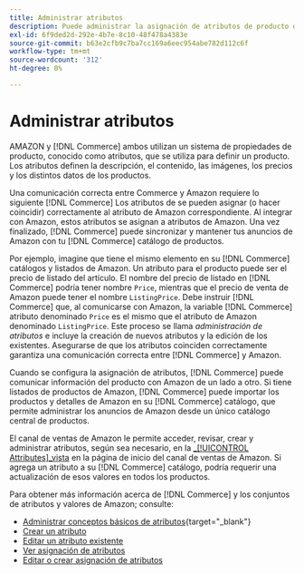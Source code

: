 ```yaml
---
title: Administrar atributos
description: Puede administrar la asignación de atributos de producto de Commerce a atributos de Amazon para garantizar una información de producto precisa entre los sistemas.
exl-id: 6f9ded2d-292e-4b7e-8c10-48f478a4383e
source-git-commit: b63e2cfb9c7ba7cc169a6eec954abe782d112c6f
workflow-type: tm+mt
source-wordcount: '312'
ht-degree: 0%

---
```


# Administrar atributos

AMAZON y [!DNL Commerce] ambos utilizan un sistema de propiedades de producto, conocido como atributos, que se utiliza para definir un producto. Los atributos definen la descripción, el contenido, las imágenes, los precios y los distintos datos de los productos.

Una comunicación correcta entre Commerce y Amazon requiere lo siguiente [!DNL Commerce] Los atributos de se pueden asignar (o hacer coincidir) correctamente al atributo de Amazon correspondiente. Al integrar con Amazon, estos atributos se asignan a atributos de Amazon. Una vez finalizado, [!DNL Commerce] puede sincronizar y mantener tus anuncios de Amazon con tu [!DNL Commerce] catálogo de productos.

Por ejemplo, imagine que tiene el mismo elemento en su [!DNL Commerce] catálogos y listados de Amazon. Un atributo para el producto puede ser el precio de listado del artículo. El nombre del precio de listado en [!DNL Commerce] podría tener nombre `Price`, mientras que el precio de venta de Amazon puede tener el nombre `ListingPrice`. Debe instruir [!DNL Commerce] que, al comunicarse con Amazon, la variable [!DNL Commerce] atributo denominado `Price` es el mismo que el atributo de Amazon denominado `ListingPrice`. Este proceso se llama _administración de atributos_ e incluye la creación de nuevos atributos y la edición de los existentes. Asegurarse de que los atributos coinciden correctamente garantiza una comunicación correcta entre [!DNL Commerce] y Amazon.

Cuando se configura la asignación de atributos, [!DNL Commerce] puede comunicar información del producto con Amazon de un lado a otro. Si tiene listados de productos de Amazon, [!DNL Commerce] puede importar los productos y detalles de Amazon en su [!DNL Commerce] catálogo, que permite administrar los anuncios de Amazon desde un único catálogo central de productos.

El canal de ventas de Amazon le permite acceder, revisar, crear y administrar atributos, según sea necesario, en la [_[!UICONTROL Attributes]_vista](./attributes-view.md) en la página de inicio del canal de ventas de Amazon. Si agrega un atributo a su [!DNL Commerce] catálogo, podría requerir una actualización de esos valores en todos los productos.

Para obtener más información acerca de [!DNL Commerce] y los conjuntos de atributos y valores de Amazon; consulte:

- [Administrar conceptos básicos de atributos](https://docs.magento.com/user-guide/catalog/product-attributes.html){target="_blank"}
- [Crear un atributo](./creating-attributes.md#create-an-attribute)
- [Editar un atributo existente](./creating-attributes.md#edit-an-attribute)
- [Ver asignación de atributos](./amazon-matching-attributes-values.md)
- [Editar o crear asignación de atributos](./amazon-manually-update-incomplete-listing.md)
